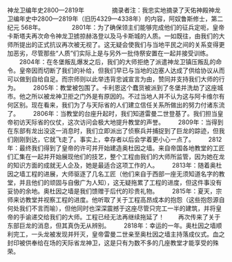 神龙卫编年史2800—2819年
　　
　　摘录者注：我忠实地摘录了天佑神殿神龙卫编年史中2800—2819年（旧历4329—4338年）的内容，阿奴鲁斯修士，第二纪元 568年。
　　
　　2801年：为了确保领主们能够完成他们的征兵定呃，皇帝卡斯塔夫再次命令神龙卫掳掠赫洛登以及马卡斯城的人质。一如既往，由我们的大师所提出的正式抗议再次被无视了。这无疑会使我们与当地平民之间的关系变得更加恶劣，尽管那些“人质”们实际上是与另外一批侍祭安置在一起并接受训练。
　　2804年：在冬堡叛乱爆发之后，我们的大师拒绝了派遣神龙卫镇压叛乱的命令。皇帝因而切断了我们的补给，但我们早已与当地的边塞人达成了供给协议从而可以做到自给自足。而宗师则以此举违背忠诚宣言为由，赞同并支持我们大师的行为。
　　2805年：教堂被包围了。卡利恩这个蠢货被派到了冬堡并洗劫了这座城市。他之所以被龙神卫拒之门外是有原因的。不过当地人并不认为这与阿卡维尔有何区别。现在看来，我们为了与天际省的人们建立信任关系所做出的努力付诸东流了。
　　2806年：当教堂的台座升起时，我们知道雷曼二世登基了。我们担当皇帝初访天际省的仪仗，这次访问会极大地提升教堂的声誉。
　　2809年：当得到在东部有龙出没这一消息时，我们立即派出了侦察兵并捕捉到了巨龙的踪迹，但我们刚刚到达，它就飞走了。事实上，幸存者以后会学着更小心一点了。
　　2812年：最终我们得到了皇帝的许可并开始建造奥杜因之墙。来自帝国各地教堂的工匠们汇集在一起并开始展现他们的技艺，整个工程由我们的大师所监管，因为她在龙的知识方面的成就无人企及，她是最适合这项工作的人。
　　2813年：随着奥杜因之墙工程的进展，大师驱逐了几名工匠（他们来自于西部一座无须知道名字的教堂，并且他们的顽固与自傲广为人知），这无疑拖累了工程的进度，但这件事没有妥协的余地。奥杜因之墙是我们馈赠于后代的珍贵礼物。
　　2815年：夏天，宗师来访教堂并视察工程的进度。他听取了关于工程高昂成本的抱怨（这些抱怨源自何处我们不言而喻），但他同时也深深震撼于这座尽管只完工一半的建筑，并将皇帝的手谕递交给我们的大师。工程已经无法再继续拖延了！
　　再次传来了关于东部巨龙的消息，但其真伪无从辨别。
　　2818年：幸运的一年。奥杜因之墙顺利完工，一头龙被发现并歼灭，皇帝雷曼二世亲至奥杜因之墙主持落成仪式。血之封印被供奉给在场的天际省龙神卫，这是只有为数不多的几座教堂才能享受的殊荣。
